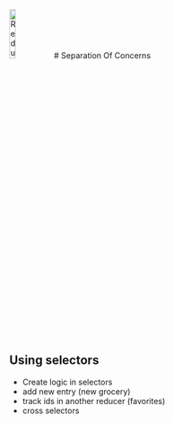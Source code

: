 <img src="https://user-images.githubusercontent.com/31222514/160580699-d782fd3f-4e09-4d92-895c-d9867302e145.svg" width="15%" alt="Redux logo">
# Separation Of Concerns 

## Using selectors

- Create logic in selectors
- add new entry (new grocery)
- track ids in another reducer (favorites)
- cross selectors
